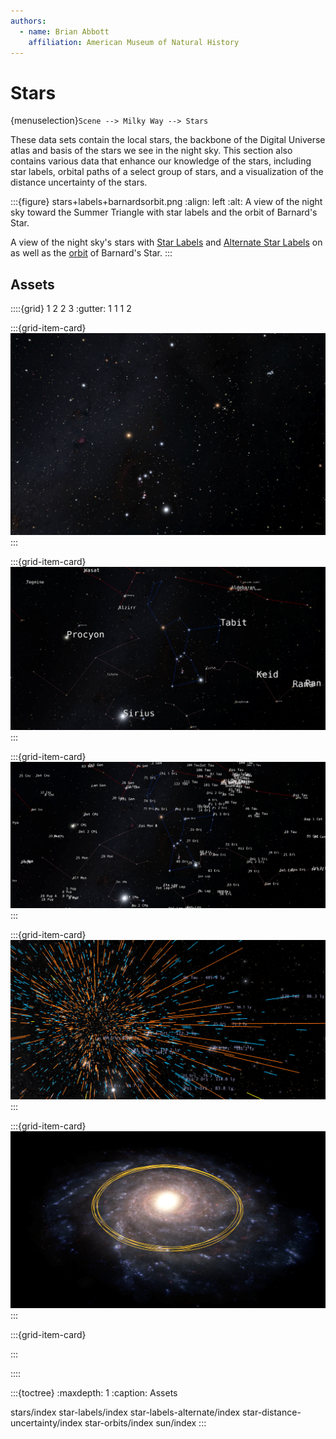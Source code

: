 ```yaml
---
authors:
  - name: Brian Abbott
    affiliation: American Museum of Natural History
---
```



# Stars

{menuselection}`Scene --> Milky Way --> Stars`

These data sets contain the local stars, the backbone of the Digital Universe atlas and basis of the stars we see in the night sky. This section also contains various data that enhance our knowledge of the stars, including star labels, orbital paths of a select group of stars, and a visualization of the distance uncertainty of the stars.



:::{figure} stars+labels+barnardsorbit.png
:align: left
:alt: A view of the night sky toward the Summer Triangle with star labels and the orbit of Barnard's Star.

A view of the night sky's stars with [Star Labels](./star-labels/index) and [Alternate Star Labels](./star-labels-alternate/index) on as well as the [orbit](./star-orbits/index) of Barnard's Star.
:::



## Assets

::::{grid} 1 2 2 3
:gutter: 1 1 1 2

:::{grid-item-card} [](./stars/index)
![stars](./stars/stars_orion+taurus.png)
:::

:::{grid-item-card} [](./star-labels/index)
![star labels](./star-labels/star_names.png)
:::

:::{grid-item-card} [](./star-labels-alternate/index)
![alternate star labels](./star-labels-alternate/stars_label_alternate.png)
:::

:::{grid-item-card} [](./star-distance-uncertainty/index)
![star distance uncertainty](./star-distance-uncertainty/star_distance_uncertainty.png)
:::

:::{grid-item-card} [](./star-orbits/index)
![star orbits](./star-orbits/star_orbits_sun.png)
:::

:::{grid-item-card} [](./sun/index)

:::

::::


:::{toctree}
:maxdepth: 1
:caption: Assets

stars/index
star-labels/index
star-labels-alternate/index
star-distance-uncertainty/index
star-orbits/index
sun/index
:::
